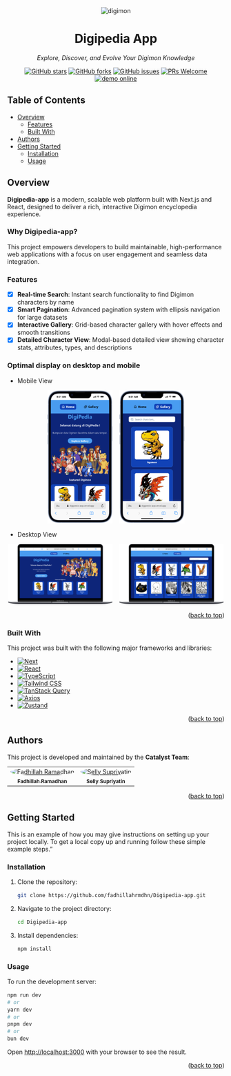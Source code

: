 <div id="readme-top" align="center">
  <img src="./public/digimon-characters.svg" alt="digimon" width="600"/>
  <br />
  <h1>Digipedia App</h1>
  <p><em>Explore, Discover, and Evolve Your Digimon Knowledge</em></p>
  <p>
    <a href="https://github.com/fadhillahrmdhn/Digipedia-app/stargazers"><img src="https://img.shields.io/github/stars/fadhillahrmdhn/Digipedia-app?style=for-the-badge" alt="GitHub stars"></a>
    <a href="https://github.com/fadhillahrmdhn/Digipedia-app/network/members"><img src="https://img.shields.io/github/forks/fadhillahrmdhn/Digipedia-app?style=for-the-badge" alt="GitHub forks"></a>
    <a href="https://github.com/fadhillahrmdhn/Digipedia-app/issues"><img src="https://img.shields.io/github/issues/fadhillahrmdhn/Digipedia-app?style=for-the-badge" alt="GitHub issues"></a>
    <a href="http://makeapullrequest.com"><img src="https://img.shields.io/badge/PRs-welcome-brightgreen.svg?style=for-the-badge" alt="PRs Welcome"></a>
    <a href="https://digipedia-app.vercel.app/"><img src="https://img.shields.io/badge/demo-online-green.svg?style=for-the-badge" alt="demo online"></a>
  </p>

</div>

## Table of Contents

- [Overview](#overview)
  - [Features](#features)
  - [Built With](#built-with)
- [Authors](#authors)
- [Getting Started](#getting-started)
  - [Installation](#installation)
  - [Usage](#usage)

## Overview

**Digipedia-app** is a modern, scalable web platform built with Next.js and React, designed to deliver a rich, interactive Digimon encyclopedia experience.

### Why Digipedia-app?

This project empowers developers to build maintainable, high-performance web applications with a focus on user engagement and seamless data integration.

### Features

- [x] **Real-time Search**: Instant search functionality to find Digimon characters by name
- [x] **Smart Pagination**: Advanced pagination system with ellipsis navigation for large datasets
- [x] **Interactive Gallery**: Grid-based character gallery with hover effects and smooth transitions
- [x] **Detailed Character View**: Modal-based detailed view showing character stats, attributes, types, and descriptions

### Optimal display on desktop and mobile

- Mobile View
<p align="center">
  <img src="./public/images/mobile-home-page.png" alt="mobile-home-page" width="30%">&nbsp;&nbsp;&nbsp;
  <img src="./public/images/mobile-gallery-page.png" alt="mobile-gallery-page" width="30%">
</p>

- Desktop View
<p align="center">
  <img src="./public/images/desktop-home-page.png" alt="desktop-home-page" width="48%">&nbsp;&nbsp;&nbsp;
  <img src="./public/images/desktop-gallery-page.png" alt="desktop-gallery-page" width="48%">
</p>

<p align="right">(<a href="#readme-top">back to top</a>)</p>

### Built With

This project was built with the following major frameworks and libraries:

- [![Next][Next.js]][Next-url]
- [![React][React.js]][React-url]
- [![TypeScript][TypeScript]][TypeScript-url]
- [![Tailwind CSS][TailwindCSS]][TailwindCSS-url]
- [![TanStack Query][TanStackQuery.js]][TanStackQuery-url]
- [![Axios][Axios.js]][Axios-url]
- [![Zustand][Zustand.js]][Zustand-url]

<p align="right">(<a href="#readme-top">back to top</a>)</p>

## Authors

This project is developed and maintained by the **Catalyst Team**:

<table >
  <tr>
    <td align="center">
      <a href="https://github.com/fadhillahrmdhn">
        <img src="https://github.com/fadhillahrmdhn.png?s=100" width="100px;" alt="Fadhillah Ramadhan" style="border-radius: 50%"/>
        <br />
        <sub><b>Fadhillah Ramadhan</b></sub>
      </a>
    </td>
    <td align="center">
      <a href="https://github.com/seriouselly">
        <img src="https://github.com/seriouselly.png?s=100" width="100px;" alt="Selly Supriyatin" style="border-radius: 50%"/>
        <br />
        <sub><b>Selly Supriyatin</b></sub>
      </a>
    </td>
  </tr>
</table>

<p align="right">(<a href="#readme-top">back to top</a>)</p>

## Getting Started

This is an example of how you may give instructions on setting up your project locally. To get a local copy up and running follow these simple example steps.”

### Installation

1.  Clone the repository:
    ```bash
    git clone https://github.com/fadhillahrmdhn/Digipedia-app.git
    ```
2.  Navigate to the project directory:
    ```bash
    cd Digipedia-app
    ```
3.  Install dependencies:
    ```bash
    npm install
    ```

### Usage

To run the development server:

```bash
npm run dev
# or
yarn dev
# or
pnpm dev
# or
bun dev
```

Open [http://localhost:3000](http://localhost:3000) with your browser to see the result.

<p align="right">(<a href="#readme-top">back to top</a>)</p>

<!-- MARKDOWN LINKS & IMAGES -->

[Next.js]: https://img.shields.io/badge/Next.js-000000?style=for-the-badge&logo=nextdotjs&logoColor=white
[Next-url]: https://nextjs.org/
[React.js]: https://img.shields.io/badge/React-20232A?style=for-the-badge&logo=react&logoColor=61DAFB
[React-url]: https://reactjs.org/
[TypeScript]: https://img.shields.io/badge/TypeScript-3178C6?style=for-the-badge&logo=typescript&logoColor=white
[TypeScript-url]: https://www.typescriptlang.org/
[TailwindCSS]: https://img.shields.io/badge/Tailwind_CSS-06B6D4?style=for-the-badge&logo=tailwindcss&logoColor=white
[TailwindCSS-url]: https://tailwindcss.com/
[TanStackQuery.js]: https://img.shields.io/badge/TanStack%20Query-FF4154?style=for-the-badge&logo=reactquery&logoColor=white
[TanStackQuery-url]: https://tanstack.com/query/latest
[Axios.js]: https://img.shields.io/badge/Axios-5A29E4?style=for-the-badge&logo=axios&logoColor=white
[Axios-url]: https://axios-http.com/
[Zustand.js]: https://img.shields.io/badge/Zustand-000000?style=for-the-badge
[Zustand-url]: https://github.com/pmndrs/zustand
